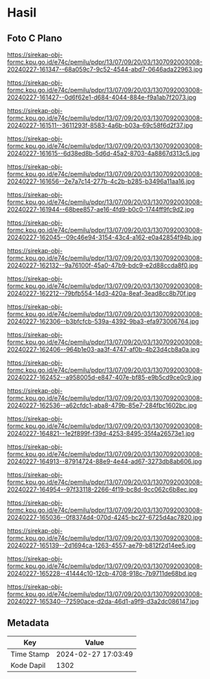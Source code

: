 # Hasil

## Foto C Plano

https://sirekap-obj-formc.kpu.go.id/e74c/pemilu/pdpr/13/07/09/20/03/1307092003008-20240227-161347--68a059c7-9c52-4544-abd7-0646ada22963.jpg

https://sirekap-obj-formc.kpu.go.id/e74c/pemilu/pdpr/13/07/09/20/03/1307092003008-20240227-161427--0d6f62e1-d684-4044-884e-f9a1ab7f2073.jpg

https://sirekap-obj-formc.kpu.go.id/e74c/pemilu/pdpr/13/07/09/20/03/1307092003008-20240227-161511--3611293f-8583-4a6b-b03a-69c58f6d2f37.jpg

https://sirekap-obj-formc.kpu.go.id/e74c/pemilu/pdpr/13/07/09/20/03/1307092003008-20240227-161615--6d38ed8b-5d6d-45a2-8703-4a8867d313c5.jpg

https://sirekap-obj-formc.kpu.go.id/e74c/pemilu/pdpr/13/07/09/20/03/1307092003008-20240227-161656--2e7a7c14-277b-4c2b-b285-b3496a11aa16.jpg

https://sirekap-obj-formc.kpu.go.id/e74c/pemilu/pdpr/13/07/09/20/03/1307092003008-20240227-161944--68bee857-ae16-4fd9-b0c0-1744ff9fc9d2.jpg

https://sirekap-obj-formc.kpu.go.id/e74c/pemilu/pdpr/13/07/09/20/03/1307092003008-20240227-162045--09c46e94-3154-43c4-a162-e0a42854f94b.jpg

https://sirekap-obj-formc.kpu.go.id/e74c/pemilu/pdpr/13/07/09/20/03/1307092003008-20240227-162132--9a76100f-45a0-47b9-bdc9-e2d88ccda8f0.jpg

https://sirekap-obj-formc.kpu.go.id/e74c/pemilu/pdpr/13/07/09/20/03/1307092003008-20240227-162212--79bfb554-14d3-420a-8eaf-3ead8cc8b70f.jpg

https://sirekap-obj-formc.kpu.go.id/e74c/pemilu/pdpr/13/07/09/20/03/1307092003008-20240227-162306--b3bfcfcb-539a-4392-9ba3-efa973006764.jpg

https://sirekap-obj-formc.kpu.go.id/e74c/pemilu/pdpr/13/07/09/20/03/1307092003008-20240227-162406--964b1e03-aa3f-4747-af0b-4b23d4cb8a0a.jpg

https://sirekap-obj-formc.kpu.go.id/e74c/pemilu/pdpr/13/07/09/20/03/1307092003008-20240227-162452--a958005d-e847-407e-bf85-e9b5cd9ce0c9.jpg

https://sirekap-obj-formc.kpu.go.id/e74c/pemilu/pdpr/13/07/09/20/03/1307092003008-20240227-162536--a62cfdc1-aba8-479b-85e7-284fbc1602bc.jpg

https://sirekap-obj-formc.kpu.go.id/e74c/pemilu/pdpr/13/07/09/20/03/1307092003008-20240227-164821--1e2f899f-f39d-4253-8495-35f4a26573e1.jpg

https://sirekap-obj-formc.kpu.go.id/e74c/pemilu/pdpr/13/07/09/20/03/1307092003008-20240227-164913--87914724-88e9-4e44-ad67-3273db8ab606.jpg

https://sirekap-obj-formc.kpu.go.id/e74c/pemilu/pdpr/13/07/09/20/03/1307092003008-20240227-164954--97f33118-2266-4f19-bc8d-9cc062c6b8ec.jpg

https://sirekap-obj-formc.kpu.go.id/e74c/pemilu/pdpr/13/07/09/20/03/1307092003008-20240227-165036--0f8374d4-070d-4245-bc27-6725d4ac7820.jpg

https://sirekap-obj-formc.kpu.go.id/e74c/pemilu/pdpr/13/07/09/20/03/1307092003008-20240227-165139--2d1694ca-1263-4557-ae79-b812f2d14ee5.jpg

https://sirekap-obj-formc.kpu.go.id/e74c/pemilu/pdpr/13/07/09/20/03/1307092003008-20240227-165228--41444c10-12cb-4708-918c-7b9711de68bd.jpg

https://sirekap-obj-formc.kpu.go.id/e74c/pemilu/pdpr/13/07/09/20/03/1307092003008-20240227-165340--72590ace-d2da-46d1-a9f9-d3a2dc086147.jpg


## Metadata

| Key        | Value               |
| ---------- | ------------------- |
| Time Stamp | 2024-02-27 17:03:49 |
| Kode Dapil | 1302                |



